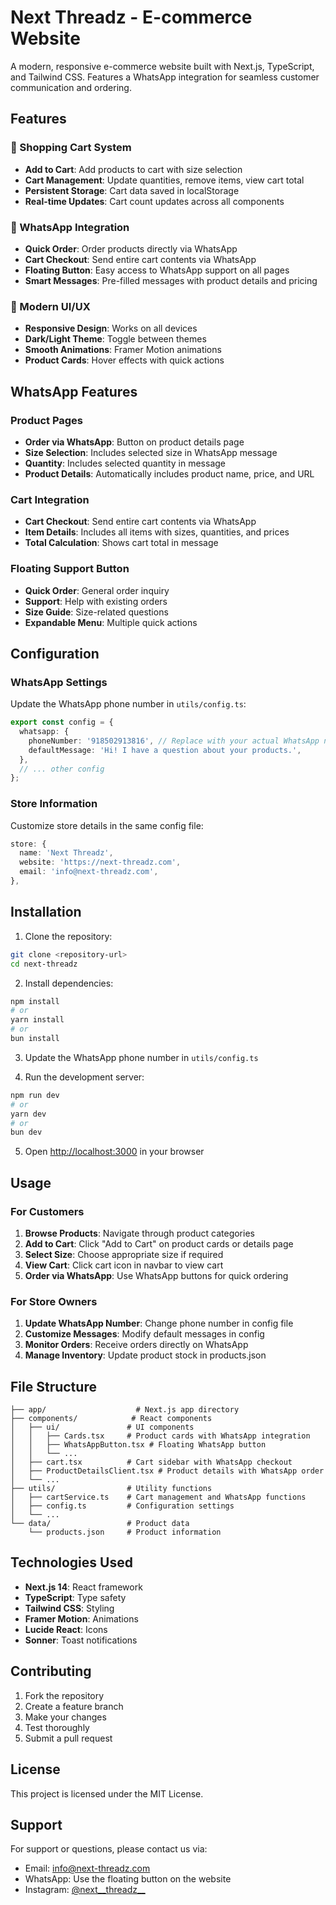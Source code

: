 # Next Threadz - E-commerce Website

A modern, responsive e-commerce website built with Next.js, TypeScript, and Tailwind CSS. Features a WhatsApp integration for seamless customer communication and ordering.

## Features

### 🛒 Shopping Cart System

- **Add to Cart**: Add products to cart with size selection
- **Cart Management**: Update quantities, remove items, view cart total
- **Persistent Storage**: Cart data saved in localStorage
- **Real-time Updates**: Cart count updates across all components

### 📱 WhatsApp Integration

- **Quick Order**: Order products directly via WhatsApp
- **Cart Checkout**: Send entire cart contents via WhatsApp
- **Floating Button**: Easy access to WhatsApp support on all pages
- **Smart Messages**: Pre-filled messages with product details and pricing

### 🎨 Modern UI/UX

- **Responsive Design**: Works on all devices
- **Dark/Light Theme**: Toggle between themes
- **Smooth Animations**: Framer Motion animations
- **Product Cards**: Hover effects with quick actions

## WhatsApp Features

### Product Pages

- **Order via WhatsApp**: Button on product details page
- **Size Selection**: Includes selected size in WhatsApp message
- **Quantity**: Includes selected quantity in message
- **Product Details**: Automatically includes product name, price, and URL

### Cart Integration

- **Cart Checkout**: Send entire cart contents via WhatsApp
- **Item Details**: Includes all items with sizes, quantities, and prices
- **Total Calculation**: Shows cart total in message

### Floating Support Button

- **Quick Order**: General order inquiry
- **Support**: Help with existing orders
- **Size Guide**: Size-related questions
- **Expandable Menu**: Multiple quick actions

## Configuration

### WhatsApp Settings

Update the WhatsApp phone number in `utils/config.ts`:

```typescript
export const config = {
  whatsapp: {
    phoneNumber: '918502913816', // Replace with your actual WhatsApp number
    defaultMessage: 'Hi! I have a question about your products.',
  },
  // ... other config
};
```

### Store Information

Customize store details in the same config file:

```typescript
store: {
  name: 'Next Threadz',
  website: 'https://next-threadz.com',
  email: 'info@next-threadz.com',
},
```

## Installation

1. Clone the repository:

```bash
git clone <repository-url>
cd next-threadz
```

2. Install dependencies:

```bash
npm install
# or
yarn install
# or
bun install
```

3. Update the WhatsApp phone number in `utils/config.ts`

4. Run the development server:

```bash
npm run dev
# or
yarn dev
# or
bun dev
```

5. Open [http://localhost:3000](http://localhost:3000) in your browser

## Usage

### For Customers

1. **Browse Products**: Navigate through product categories
2. **Add to Cart**: Click "Add to Cart" on product cards or details page
3. **Select Size**: Choose appropriate size if required
4. **View Cart**: Click cart icon in navbar to view cart
5. **Order via WhatsApp**: Use WhatsApp buttons for quick ordering

### For Store Owners

1. **Update WhatsApp Number**: Change phone number in config file
2. **Customize Messages**: Modify default messages in config
3. **Monitor Orders**: Receive orders directly on WhatsApp
4. **Manage Inventory**: Update product stock in products.json

## File Structure

```
├── app/                    # Next.js app directory
├── components/            # React components
│   ├── ui/               # UI components
│   │   ├── Cards.tsx     # Product cards with WhatsApp integration
│   │   ├── WhatsAppButton.tsx # Floating WhatsApp button
│   │   └── ...
│   ├── cart.tsx          # Cart sidebar with WhatsApp checkout
│   ├── ProductDetailsClient.tsx # Product details with WhatsApp order
│   └── ...
├── utils/                # Utility functions
│   ├── cartService.ts    # Cart management and WhatsApp functions
│   ├── config.ts         # Configuration settings
│   └── ...
└── data/                 # Product data
    └── products.json     # Product information
```

## Technologies Used

- **Next.js 14**: React framework
- **TypeScript**: Type safety
- **Tailwind CSS**: Styling
- **Framer Motion**: Animations
- **Lucide React**: Icons
- **Sonner**: Toast notifications

## Contributing

1. Fork the repository
2. Create a feature branch
3. Make your changes
4. Test thoroughly
5. Submit a pull request

## License

This project is licensed under the MIT License.

## Support

For support or questions, please contact us via:

- Email: <info@next-threadz.com>
- WhatsApp: Use the floating button on the website
- Instagram: [@next__threadz__](https://www.instagram.com/next__threadz__/)
